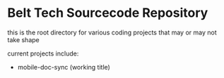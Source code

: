 # Belt Tech Sourcecode Repository

this is the root directory for various coding projects that may or may not take shape

current projects include:
* mobile-doc-sync (working title)